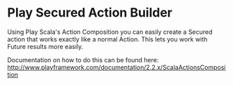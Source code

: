 # Play Secured Action Builder

Using Play Scala's Action Composition you can easily create a Secured action that works exactly like a normal Action.  This lets you work with Future results more easily.

Documentation on how to do this can be found here:
http://www.playframework.com/documentation/2.2.x/ScalaActionsComposition